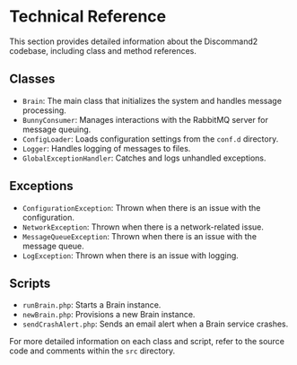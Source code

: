# Technical Reference

This section provides detailed information about the Discommand2 codebase, including class and method references.

## Classes

- `Brain`: The main class that initializes the system and handles message processing.
- `BunnyConsumer`: Manages interactions with the RabbitMQ server for message queuing.
- `ConfigLoader`: Loads configuration settings from the `conf.d` directory.
- `Logger`: Handles logging of messages to files.
- `GlobalExceptionHandler`: Catches and logs unhandled exceptions.

## Exceptions

- `ConfigurationException`: Thrown when there is an issue with the configuration.
- `NetworkException`: Thrown when there is a network-related issue.
- `MessageQueueException`: Thrown when there is an issue with the message queue.
- `LogException`: Thrown when there is an issue with logging.

## Scripts

- `runBrain.php`: Starts a Brain instance.
- `newBrain.php`: Provisions a new Brain instance.
- `sendCrashAlert.php`: Sends an email alert when a Brain service crashes.

For more detailed information on each class and script, refer to the source code and comments within the `src` directory.